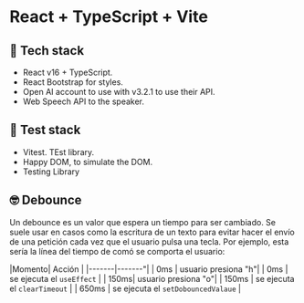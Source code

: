 # React + TypeScript + Vite

🧰 Tech stack
-------------

- React v16 + TypeScript.
- React Bootstrap for styles.
- Open AI account to use with v3.2.1 to use their API.
- Web Speech API to the speaker.

🧪 Test stack
-------------

- Vitest. TEst library.
- Happy DOM, to simulate the DOM.
- Testing Library

🤓 Debounce
------------

Un debounce es un valor que espera un tiempo para ser cambiado. Se suele usar en casos como la escritura de un texto para evitar hacer el envío de una petición cada vez que el usuario pulsa una tecla. Por ejemplo, esta sería la línea del tiempo de comó se comporta el usuario:

|Momento| Acción |
|-------|-------"|
| 0ms | usuario presiona "h"|
| 0ms | se ejecuta el `useEffect` |
| 150ms| usuario presiona "o"|
| 150ms | se ejecuta el `clearTimeout` |
| 650ms | se ejecuta el `setDobouncedValaue` |
